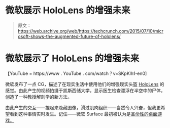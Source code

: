 # 微软展示 HoloLens 的增强未来 

> 原文：<https://web.archive.org/web/https://techcrunch.com/2015/07/10/microsoft-shows-the-augmented-future-of-hololens/>

# 微软展示了 HoloLens 的增强未来

【YouTube = https://www . YouTube . com/watch？v=SKpKlh1-en0]

微软发布了一点 CG，描述了在现实生活中使用他们的增强现实头盔 [HoloLens](https://web.archive.org/web/20221210054329/https://beta.techcrunch.com/tag/HoloLens) 的感觉。由此产生的视频拍摄于凯斯西储大学，显示医生检查漂浮在半空中的尸体，创造了一种教授解剖学的新方法。

由此产生的交互——捏起来隐藏图像，滑过肌肉组织——当然令人兴奋，但我更希望看到这种事情实时发生。记住——微软 Surface 最初被认为是[革命性的桌面游戏。](https://web.archive.org/web/20221210054329/https://beta.techcrunch.com/2010/02/10/hands-on-dd-on-the-microsoft-surface/)
